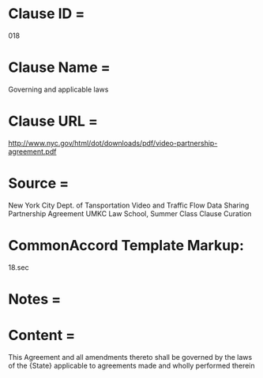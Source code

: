 # Clause ID = 
018

# Clause Name = 
Governing and applicable laws 

# Clause URL = 
http://www.nyc.gov/html/dot/downloads/pdf/video-partnership-agreement.pdf

# Source = 
New York City Dept. of Tansportation Video and Traffic Flow Data Sharing Partnership Agreement 
UMKC Law School, Summer Class Clause Curation

# CommonAccord Template Markup:   
18.sec

# Notes = 

# Content =
This Agreement and all amendments thereto shall be governed by the laws of the {State} applicable to agreements made and wholly performed therein
